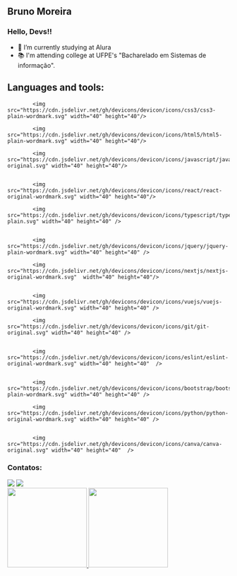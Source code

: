 ## Bruno Moreira
### Hello, Devs!!

- 🌱 I’m currently studying at Alura
- 📚 I'm attending college at UFPE's "Bacharelado em Sistemas de informação".

## Languages and tools:

<div>
            
            <img src="https://cdn.jsdelivr.net/gh/devicons/devicon/icons/css3/css3-plain-wordmark.svg" width="40" height="40"/>
            
            <img src="https://cdn.jsdelivr.net/gh/devicons/devicon/icons/html5/html5-plain-wordmark.svg" width="40" height="40"/>
            
            <img src="https://cdn.jsdelivr.net/gh/devicons/devicon/icons/javascript/javascript-original.svg" width="40" height="40"/>
            
            
            <img src="https://cdn.jsdelivr.net/gh/devicons/devicon/icons/react/react-original-wordmark.svg" width="40" height="40"/>
            
            <img src="https://cdn.jsdelivr.net/gh/devicons/devicon/icons/typescript/typescript-plain.svg" width="40" height="40" />
          
            
            <img src="https://cdn.jsdelivr.net/gh/devicons/devicon/icons/jquery/jquery-plain-wordmark.svg" width="40" height="40" />
            
            <img src="https://cdn.jsdelivr.net/gh/devicons/devicon/icons/nextjs/nextjs-original-wordmark.svg"  width="40" height="40"/>
          
            
            <img src="https://cdn.jsdelivr.net/gh/devicons/devicon/icons/vuejs/vuejs-original-wordmark.svg" width="40" height="40" />
          
            <img src="https://cdn.jsdelivr.net/gh/devicons/devicon/icons/git/git-original.svg" width="40" height="40" />
          
            
            <img src="https://cdn.jsdelivr.net/gh/devicons/devicon/icons/eslint/eslint-original-wordmark.svg" width="40" height="40"  />
            

            <img src="https://cdn.jsdelivr.net/gh/devicons/devicon/icons/bootstrap/bootstrap-plain-wordmark.svg" width="40" height="40" />
            
            <img src="https://cdn.jsdelivr.net/gh/devicons/devicon/icons/python/python-original-wordmark.svg" width="40" height="40" />
          
          
            <img src="https://cdn.jsdelivr.net/gh/devicons/devicon/icons/canva/canva-original.svg" width="40" height="40"  />
            
 </div>
            
 ### Contatos:

<div>
  <a href = "mailto:brunom764@gmail.com"><img src="https://img.shields.io/badge/Gmail-D14836?style=for-the-badge&logo=gmail&logoColor=white" target="_blank"></a>
  <a href="https://www.linkedin.com/in/bruno-miguel-a08022239/" target="_blank"><img src="https://img.shields.io/badge/-LinkedIn-%230077B5?style=for-the-badge&logo=linkedin&logoColor=white" target="_blank"></a>   
</div>
          
<div>
<a href="https://github.com/seu-usuário-aqui">
<img height="180em" src="https://github-readme-stats.vercel.app/api/top-langs/?username=brunom764&layout=compact&langs_count=7&theme=dracula"/>
<img height="180em" src="https://github-readme-stats.vercel.app/api?username=brunom764&show_icons=true&theme=dracula&include_all_commits=true&count_private=true"/>
</div>
